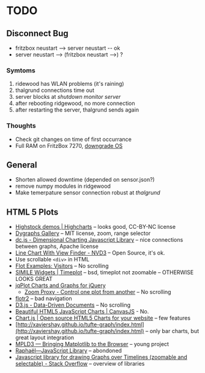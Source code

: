 # TODO
## Disconnect Bug
* fritzbox neustart --> server neustart -- ok
* server neustart --> (fritzbox neustart -->) ?

### Symtoms
1. ridewood has WLAN problems (it's raining)
2. thalgrund connections time out
3. server blocks at *shutdown monitor server*
4. after rebooting ridgewood, no more connection
5. after restarting the server, thalgrund sends again

### Thoughts
* Check git changes on time of first occurrance
* Full RAM on FritzBox 7270,
  [downgrade OS](http://avm.de/service/fritzbox/fritzbox-7270/wissensdatenbank/publication/show/1394_FRITZ-Box-wird-langsam-und-traege/)

## General
* Shorten allowed downtime (depended on sensor.json?)
* remove numpy modules in ridgewood
* Make temerpature sensor connection robust at *thalgrund*

## HTML 5 Plots
* [Highstock demos | Highcharts](http://www.highcharts.com/stock/demo)
  – looks good, CC-BY-NC license
* [Dygraphs Gallery](http://dygraphs.com/gallery/#g/range-selector) – MIT
  license, zoom, range selector
* [dc.js - Dimensional Charting Javascript Library](http://dc-js.github.io/dc.js/)
  – nice connections between graphs, Apache license
* [Line Chart With View Finder - NVD3](http://nvd3.org/examples/lineWithFocus.html)
  – Open Source, it's ok.
* Use scrollable `<div>` in HTML
* [Flot Examples: Visitors](http://www.flotcharts.org/flot/examples/visitors/index.html) – No scrolling
* [SIMILE Widgets | Timeplot](http://www.simile-widgets.org/timeplot/) – bsd,
  timeplot not zoomable – OTHERWISE LOOKS GREAT
* [jqPlot Charts and Graphs for jQuery](http://www.jqplot.com/)
	* [Zoom Proxy - Control one plot from another](http://www.jqplot.com/deploy/dist/examples/zoomProxy.html) – No scrolling
* [flotr2](http://humblesoftware.com/flotr2/#!mouse-drag) – bad navigation
* [D3.js - Data-Driven Documents](http://d3js.org/) – No scrolling
* [Beautiful HTML5 JavaScript Charts | CanvasJS](http://canvasjs.com/) - No.
* [Chart.js | Open source HTML5 Charts for your website](http://www.chartjs.org/)
  – few features
* [http://xaviershay.github.io/tufte-graph/index.html](http://xaviershay.github.io/tufte-graph/index.html)
  – only bar charts, but great layout integration
* [MPLD3 — Bringing Matplotlib to the Browser](http://mpld3.github.io/) – young
  project
* [Raphaël—JavaScript Library](http://raphaeljs.com/) – abondoned
* [Javascript library for drawing Graphs over Timelines (zoomable and selectable) - Stack Overflow](http://stackoverflow.com/questions/1890434/javascript-library-for-drawing-graphs-over-timelines-zoomable-and-selectable) – overview of libraries